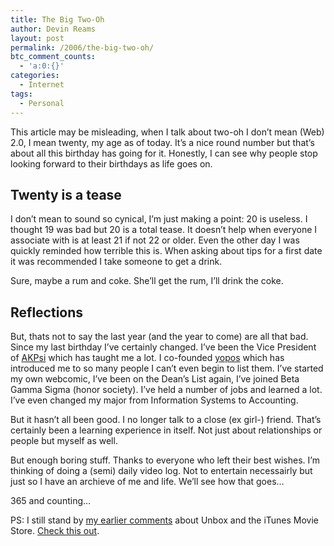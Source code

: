 ```yaml
---
title: The Big Two-Oh
author: Devin Reams
layout: post
permalink: /2006/the-big-two-oh/
btc_comment_counts:
  - 'a:0:{}'
categories:
  - Internet
tags:
  - Personal
---
```

This article may be misleading, when I talk about two-oh I don&#8217;t mean (Web) 2.0, I mean twenty, my age as of today. It&#8217;s a nice round number but that&#8217;s about all this birthday has going for it. Honestly, I can see why people stop looking forward to their birthdays as life goes on.

## Twenty is a tease

<!--more-->

I don&#8217;t mean to sound so cynical, I&#8217;m just making a point: 20 is useless. I thought 19 was bad but 20 is a total tease. It doesn&#8217;t help when everyone I associate with is at least 21 if not 22 or older. Even the other day I was quickly reminded how terrible this is. When asking about tips for a first date it was recommended I take someone to get a drink.

Sure, maybe a rum and coke. She&#8217;ll get the rum, I&#8217;ll drink the coke.

## Reflections

But, thats not to say the last year (and the year to come) are all that bad. Since my last birthday I&#8217;ve certainly changed. I&#8217;ve been the Vice President of [AKPsi][1] which has taught me a lot. I co-founded [yopos][2] which has introduced me to so many people I can&#8217;t even begin to list them. I&#8217;ve started my own webcomic, I&#8217;ve been on the Dean&#8217;s List again, I&#8217;ve joined Beta Gamma Sigma (honor society). I&#8217;ve held a number of jobs and learned a lot. I&#8217;ve even changed my major from Information Systems to Accounting.

But it hasn&#8217;t all been good. I no longer talk to a close (ex girl-) friend. That&#8217;s certainly been a learning experience in itself. Not just about relationships or people but myself as well.

But enough boring stuff. Thanks to everyone who left their best wishes. I&#8217;m thinking of doing a (semi) daily video log. Not to entertain necessairly but just so I have an archieve of me and life. We&#8217;ll see how that goes&#8230;

365 and counting&#8230;

PS: I still stand by [my earlier comments][3] about Unbox and the iTunes Movie Store. [Check this out][3].

 [1]: http://www.cuakpsi.com/
 [2]: http://www.yopos.com
 [3]: http://paulstamatiou.com/2006/09/24/its-confirmed-amazon-unbox-disappoints/